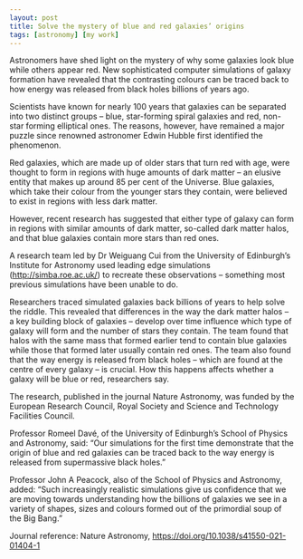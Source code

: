 ```yaml
---
layout: post
title: Solve the mystery of blue and red galaxies’ origins
tags: [astronomy] [my work]
---
```


Astronomers have shed light on the mystery of why some galaxies look blue while others appear red. New sophisticated computer simulations of galaxy formation have revealed that the contrasting colours can be traced back to how energy was released from black holes billions of years ago.


Scientists have known for nearly 100 years that galaxies can be separated into two distinct groups – blue, star-forming spiral galaxies and red, non-star forming elliptical ones. The reasons, however, have remained a major puzzle since renowned astronomer Edwin Hubble first identified the phenomenon.

Red galaxies, which are made up of older stars that turn red with age, were thought to form in regions with huge amounts of dark matter – an elusive entity that makes up around 85 per cent of the Universe. Blue galaxies, which take their colour from the younger stars they contain, were believed to exist in regions with less dark matter.

However, recent research has suggested that either type of galaxy can form in regions with similar amounts of dark matter, so-called dark matter halos, and that blue galaxies contain more stars than red ones.

A research team led by Dr Weiguang Cui from the University of Edinburgh’s Institute for Astronomy used leading edge simulations (http://simba.roe.ac.uk/) to recreate these observations – something most previous simulations have been unable to do.


Researchers traced simulated galaxies back billions of years to help solve the riddle. This revealed that differences in the way the dark matter halos – a key building block of galaxies – develop over time influence which type of galaxy will form and the number of stars they contain. The team found that halos with the same mass that formed earlier tend to contain blue galaxies while those that formed later usually contain red ones. The team also found that the way energy is released from black holes – which are found at the centre of every galaxy – is crucial. How this happens affects whether a galaxy will be blue or red, researchers say.

The research, published in the journal Nature Astronomy, was funded by the European Research Council, Royal Society and Science and Technology Facilities Council.

Professor Romeel Davé, of the University of Edinburgh’s School of Physics and Astronomy, said: “Our simulations for the first time demonstrate that the origin of blue and red galaxies can be traced back to the way energy is released from supermassive black holes.”

Professor John A Peacock, also of the School of Physics and Astronomy, added: “Such increasingly realistic simulations give us confidence that we are moving towards understanding how the billions of galaxies we see in a variety of shapes, sizes and colours formed out of the primordial soup of the Big Bang.”


Journal reference: Nature Astronomy, https://doi.org/10.1038/s41550-021-01404-1